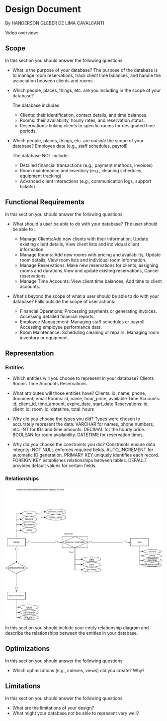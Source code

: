 # Design Document

By HANDERSON GLEBER DE LIMA CAVALCANTI

Video overview: <URL HERE>

## Scope

In this section you should answer the following questions:

* What is the purpose of your database?
    The purpose of the database is to manage room reservations, track client time balances, and handle the association between clients and rooms.

* Which people, places, things, etc. are you including in the scope of your database?

    The database includes:

    - Clients: their identification, contact details, and time balances.
    - Rooms: their availability, hourly rates, and reservation status.
    - Reservations: linking clients to specific rooms for designated time periods.

* Which people, places, things, etc. are *outside* the scope of your database?
Employee data (e.g., staff schedules, payroll)

    The database NOT include:
    - Detailed financial transactions (e.g., payment methods, invoices)
    - Room maintenance and inventory (e.g., cleaning schedules, equipment tracking)
    - Advanced client interactions (e.g., communication logs, support tickets)

## Functional Requirements

In this section you should answer the following questions:

* What should a user be able to do with your database?
    The user should be able to :
    - Manage Clients:Add new clients with their information, Update existing client details, View client lists and individual client information.
    - Manage Rooms: Add new rooms with pricing and availability, Update room details, View room lists and individual room information.
    - Manage Reservations: Make new reservations for clients, assigning rooms and durations,View and update existing reservations, Cancel reservations.
    - Manage Time Accounts: View client time balances, Add time to client accounts.


* What's beyond the scope of what a user should be able to do with your database?
    Falls outside the scope of user actions:
    - Financial Operations: Processing payments or generating invoices. Accessing detailed financial reports.
    - Employee Management: Managing staff schedules or payroll. Accessing employee performance data.
    - Room Maintenance: Scheduling cleaning or repairs. Managing room inventory or equipment.

## Representation

### Entities

* Which entities will you choose to represent in your database?
    Clients
    Rooms
    Time Accounts
    Reservations

* What attributes will those entities have?
    Clients: id, name, phone, document, email
    Rooms: id, name, hour_price, available
    Time Accounts: id, client_id, time_amount, expire_date, start_date
    Reservations: id, client_id, room_id, datetime, total_hours

* Why did you choose the types you did?
    Types were chosen to accurately represent the data:
        VARCHAR for names, phone numbers, etc.
        INT for IDs and time amounts.
        DECIMAL for the hourly price.
        BOOLEAN for room availability.
        DATETIME for reservation times.

* Why did you choose the constraints you did?
    Constraints ensure data integrity:
        NOT NULL enforces required fields.
        AUTO_INCREMENT for automatic ID generation.
        PRIMARY KEY uniquely identifies each record.
        FOREIGN KEY establishes relationships between tables.
        DEFAULT provides default values for certain fields.

### Relationships


![ER Diagram](diagram.png)

In this section you should include your entity relationship diagram and describe the relationships between the entities in your database.

## Optimizations

In this section you should answer the following questions:

* Which optimizations (e.g., indexes, views) did you create? Why?

## Limitations

In this section you should answer the following questions:

* What are the limitations of your design?
* What might your database not be able to represent very well?
